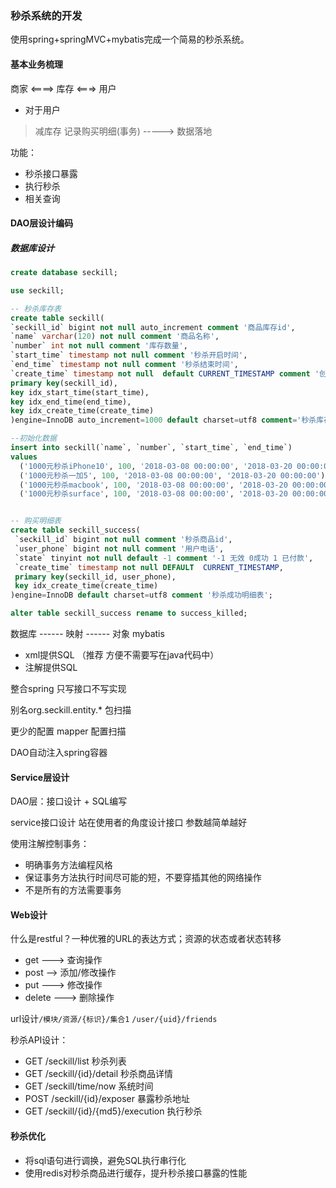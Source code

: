 ### 秒杀系统的开发

使用spring+springMVC+mybatis完成一个简易的秒杀系统。

#### 基本业务梳理

商家 <====> 库存 <===> 用户

* 对于用户

> 减库存 记录购买明细(事务) -----> 数据落地

功能：
* 秒杀接口暴露
* 执行秒杀
* 相关查询

#### DAO层设计编码
##### 数据库设计
```sql
create database seckill;

use seckill;

-- 秒杀库存表
create table seckill(
`seckill_id` bigint not null auto_increment comment '商品库存id',
`name` varchar(120) not null comment '商品名称',
`number` int not null comment '库存数量',
`start_time` timestamp not null comment '秒杀开启时间',
`end_time` timestamp not null comment '秒杀结束时间',
`create_time` timestamp not null  default CURRENT_TIMESTAMP comment '创建时间' ,
primary key(seckill_id),
key idx_start_time(start_time),
key idx_end_time(end_time),
key idx_create_time(create_time) 
)engine=InnoDB auto_increment=1000 default charset=utf8 comment='秒杀库存表';

--初始化数据
insert into seckill(`name`, `number`, `start_time`, `end_time`)
values
  ('1000元秒杀iPhone10', 100, '2018-03-08 00:00:00', '2018-03-20 00:00:00'),
  ('1000元秒杀一加5', 100, '2018-03-08 00:00:00', '2018-03-20 00:00:00'),
  ('1000元秒杀macbook', 100, '2018-03-08 00:00:00', '2018-03-20 00:00:00'),
  ('1000元秒杀surface', 100, '2018-03-08 00:00:00', '2018-03-20 00:00:00');


-- 购买明细表
create table seckill_success(
 `seckill_id` bigint not null comment '秒杀商品id',
 `user_phone` bigint not null comment '用户电话',
 `state` tinyint not null default -1 comment '-1 无效 0成功 1 已付款',
 `create_time` timestamp not null DEFAULT  CURRENT_TIMESTAMP,
 primary key(seckill_id, user_phone),
 key idx_create_time(create_time) 
)engine=InnoDB default charset=utf8 comment '秒杀成功明细表';

alter table seckill_success rename to success_killed;
```
数据库 ------ 映射 ------ 对象 mybatis
* xml提供SQL （推荐 方便不需要写在java代码中）
* 注解提供SQL

整合spring 只写接口不写实现

别名org.seckill.entity.*    包扫描

更少的配置 mapper    配置扫描

DAO自动注入spring容器


#### Service层设计
DAO层：接口设计 + SQL编写

service接口设计 站在使用者的角度设计接口 参数越简单越好

使用注解控制事务：
* 明确事务方法编程风格
* 保证事务方法执行时间尽可能的短，不要穿插其他的网络操作
* 不是所有的方法需要事务

#### Web设计

什么是restful？一种优雅的URL的表达方式；资源的状态或者状态转移

* get ---> 查询操作
* post --> 添加/修改操作
* put ---> 修改操作 
* delete ---> 删除操作

url设计`/模块/资源/{标识}/集合1` `/user/{uid}/friends`

秒杀API设计：
* GET /seckill/list  秒杀列表
* GET /seckill/{id}/detail 秒杀商品详情
* GET /seckill/time/now  系统时间 
* POST /seckill/{id}/exposer 暴露秒杀地址
* GET /seckill/{id}/{md5}/execution 执行秒杀

#### 秒杀优化
* 将sql语句进行调换，避免SQL执行串行化
* 使用redis对秒杀商品进行缓存，提升秒杀接口暴露的性能